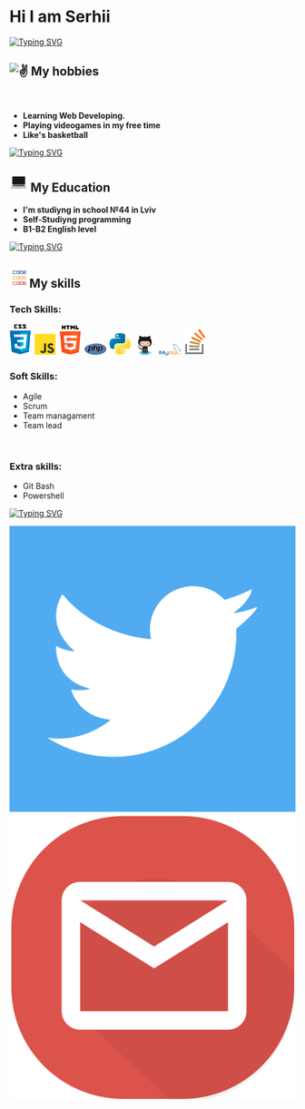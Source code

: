 <link href="assests\styles\style.css" rel="stylesheet">

**<h1 class="welct">Hi I am Serhii</h1>**


[![Typing SVG](https://readme-typing-svg.demolab.com?font=Fira+Code&pause=1000&color=D5F742&center=true&width=441&lines=Fullstack+Web+Developer)](https://git.io/typing-svg) 

<div>
<picture class="victoryg">

  
<h2 class="hobbyt"><img src="https://fonts.gstatic.com/s/e/notoemoji/latest/270c_fe0f/512.gif" alt="✌" width="32" height="32"> My hobbies</h2> 
</div>

<ul class="hobbiesul"></br>

**<li>Learning Web Developing.</li>**
**<li>Playing videogames in my free time</li>**
**<li>Like's basketball</li>**

</ul>

<a href="https://git.io/typing-svg"><img src="https://readme-typing-svg.demolab.com?font=Fira+Code&weight=600&duration=3000&pause=500&color=D5F742&center=true&width=441&lines=________________________________________" alt="Typing SVG" />
</a>

<h2 class="education"><img src="assests\img\giphy.gif" alt="script" width="32" height="32"> My Education</h2>

<ul class="hobbiesul">

**<li>I'm studiyng in school №44 in Lviv</li>**
**<li>Self-Studiyng programming</li>**
**<li>B1-B2 English level</li>**

</ul>

<a href="https://git.io/typing-svg"><img src="https://readme-typing-svg.demolab.com?font=Fira+Code&weight=600&duration=3000&pause=500&color=D5F742&center=true&width=441&lines=________________________________________" alt="Typing SVG" />
</a>

<h2 class="skills"><img src="assests\img\sdfg.gif" alt="skills" width="35" height="">My skills </h2>

<h3 class="ckills">Tech Skills:</h3> 
<img src="assests\icons\MvwLKy3SfvJwXFKCRMDAFrt961YQu1DvfYErN3k2a_0000_Слой-1.png" alt="skill" width="40">
<img src="assests\icons\MvwLKy3SfvJwXFKCRMDAFrt961YQu1DvfYErN3k2a_0001_Слой-2.png" alt="skill" width="40">
<img src="assests\icons\MvwLKy3SfvJwXFKCRMDAFrt961YQu1DvfYErN3k2a_0002_Слой-3.png" alt="skill" width="40">
<img src="assests\icons\MvwLKy3SfvJwXFKCRMDAFrt961YQu1DvfYErN3k2a_0003_Слой-4.png" alt="skill" width="40">
<img src="assests\icons\MvwLKy3SfvJwXFKCRMDAFrt961YQu1DvfYErN3k2a_0004_Слой-5.png" alt="skill" width="40">
<img src="assests\icons\MvwLKy3SfvJwXFKCRMDAFrt961YQu1DvfYErN3k2a_0005_Слой-6.png" alt="skill" width="40">
<img src="assests\icons\MvwLKy3SfvJwXFKCRMDAFrt961YQu1DvfYErN3k2a_0006_Слой-7.png" alt="skill" width="40">
<img src="assests\icons\MvwLKy3SfvJwXFKCRMDAFrt961YQu1DvfYErN3k2a_0007_Слой-8.png" alt="skill" width="40">

</br>
<h3 class="ckills">Soft Skills:</h3> 
<ul>
<li>Agile</li>
<li>Scrum</li>
<li>Team managament</li>
<li>Team lead</li>
</ul>

</br>
<h3 class="ckills">Extra skills:</h3> 
<ul>
<li>Git Bash</li>
<li>Powershell</li>
</ul>

<a href="https://git.io/typing-svg"><img src="https://readme-typing-svg.demolab.com?font=Fira+Code&weight=600&duration=3000&pause=500&color=D5F742&center=true&width=441&lines=________________________________________" alt="Typing SVG" />
</a>

<a href="https://twitter.com/NemooX_"><img src="assests\img\124021.png" alt="twitter" class="messenger"></a>
<a href="mailto:turret2009@gmail.com"><img src="assests\img\3649010.png" alt="twitter" class="messenger"></a>

<!-- <style>
    li {
      font-size: 18px
      }
    .hobbyt, .education, .skills {
        /* margin-left: 50px; */
        text-align: center;
        font-weight: lighter;
    }
    .victoryg {
        margin-top: 5px;
    }
    .welct {
        text-align: center;
    }
    .ckills {
        font-weight: lighter;
    }
    .messenger {
        width: 40px;
        border-radius: 12px;
    }
</style> -->
